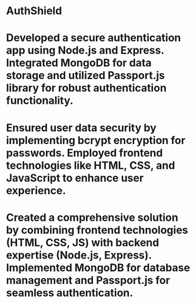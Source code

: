 # AuthShield
# Developed a secure authentication app using Node.js and Express. Integrated MongoDB for data storage and utilized Passport.js library for robust authentication functionality.
# Ensured user data security by implementing bcrypt encryption for passwords. Employed frontend technologies like HTML, CSS, and JavaScript to enhance user experience.
# Created a comprehensive solution by combining frontend technologies (HTML, CSS, JS) with backend expertise (Node.js, Express). Implemented MongoDB for database management and Passport.js for seamless authentication.
